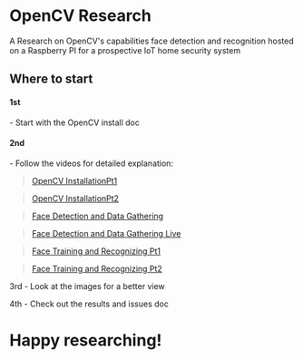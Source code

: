 # OpenCV Research

A Research on OpenCV's capabilities face detection and recognition hosted on a Raspberry PI for a prospective IoT home security system 

## Where to start 
<p><h4>1st</h4> - Start with the OpenCV install doc</p>
<p><h4>2nd</h4> - Follow the videos for detailed explanation:</p>

> [OpenCV InstallationPt1](https://youtu.be/wTLws48u02g) 

> [OpenCV InstallationPt2](https://youtu.be/RH9ILZDL900)

> [Face Detection and Data Gathering](https://youtu.be/K991xb-ozKA)

> [Face Detection and Data Gathering Live](https://youtu.be/-gHYLn7idVA)

> [Face Training and Recognizing Pt1](https://youtu.be/nqb9dhIR-Kw)

> [Face Training and Recognizing Pt2](https://youtu.be/xkwMPqs5owY)

<p>3rd - Look at the images for a better view</p>
<p>4th - Check out the results and issues doc</p>

# Happy researching!